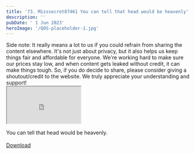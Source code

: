 ```yaml
---
title: '73. Misssecret87461 You can tell that head would be heavenly'
description: ''
pubDate: ' 1 Jun 2023'
heroImage: '/QOS-placeholder-1.jpg'
---
```

<div class="video_paragraph_header"> Side note: It really means a lot to us if you could refrain from sharing the content elsewhere. It's not just about privacy, but it also helps us keep things fair and affordable for everyone. We're working hard to make sure our prices stay low, and when content gets leaked without credit, it can make things tough. So, if you do decide to share, please consider giving a shoutout/credit to the website. We truly appreciate your understanding and support!</div>

<iframe src="https://drive.google.com/file/d/1m7_d-4b6ZC9elQh8Fb_Lnnbd213_SXSz/preview" width="200" height="100" allow="autoplay" allowfullscreen="allowfullscreen"></iframe>

You can tell that head would be heavenly.
<br>
<br>
<a class="read_more" href="https://drive.google.com/file/d/1m7_d-4b6ZC9elQh8Fb_Lnnbd213_SXSz/view?usp=sharing">Download</a>